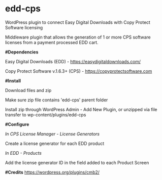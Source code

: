 # edd-cps
WordPress plugin to connect Easy Digital Downloads with Copy Protect Software licensing

Middleware plugin that allows the generation of 1 or more CPS software licenses from a payment processed
EDD cart.

**#Dependencies**

Easy Digital Downloads (EDD) - https://easydigitaldownloads.com/

Copy Protect Software v.1.6.3+ (CPS) - https://copyprotectsoftware.com

**#Install**

Download files and zip

Make sure zip file contains 'edd-cps' parent folder

Install zip through WordPress Admin - Add New Plugin, or unzipped via file transfer to wp-content/plugins/edd-cps

**#Configure**

*In CPS License Manager - License Generators*

Create a license generator for each EDD product

*In EDD - Products*

Add the license generator ID in the field added to each Product Screen

**#Credits**
https://wordpress.org/plugins/cmb2/
